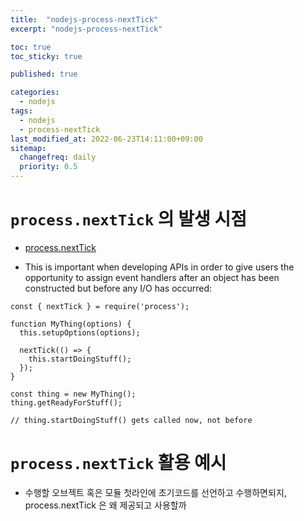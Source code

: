 ```yaml
---
title:  "nodejs-process-nextTick"
excerpt: "nodejs-process-nextTick"

toc: true
toc_sticky: true

published: true

categories:
  - nodejs
tags:
  - nodejs
  - process-nextTick
last_modified_at: 2022-06-23T14:11:00+09:00
sitemap:
  changefreq: daily
  priority: 0.5
---
```


# `process.nextTick` 의 발생 시점
* [process.nextTick](https://nodejs.org/dist/latest-v16.x/docs/api/process.html#processnexttickcallback-args)
- This is important when developing APIs in order to give users the opportunity to assign event handlers after an object has been constructed but before any I/O has occurred:

```
const { nextTick } = require('process');

function MyThing(options) {
  this.setupOptions(options);

  nextTick(() => {
    this.startDoingStuff();
  });
}

const thing = new MyThing();
thing.getReadyForStuff();

// thing.startDoingStuff() gets called now, not before
```

# `process.nextTick` 활용 예시
- 수행할 오브젝트 혹은 모듈 첫라인에 초기코드를 선언하고 수행하면되지,
process.nextTick 은 왜 제공되고 사용할까